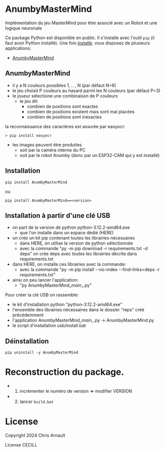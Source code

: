 # AnumbyMasterMind
Implémentation du jeu MasterMind pour être associé avec un Robot et une logique neuronale

Ce package Python est disponible en public. Il s'installe avec l'outil `pip` (il faut avoir Python installé). Une fois [installé](#installation),
vous disposez de plusieurs applications:

- [AnumbyMasterMind](#anumbymastermind)

## AnumbyMasterMind

- il y a N couleurs possibles 1, .. , N (par défaut N=6)
- le jeu choisit P couleurs au hasard parmi les N couleurs (par défaut P=3)
- le joueur sélectione une combinaison de P couleurs
    - le jeu dit:
      - combien de positions sont exactes
      - combien de positions existent mais sont mal placées
      - combien de positions sont inexactes

 la reconnaissance des caractères est assurée par easyocr:

```> pip install easyocr```

- les images peuvent être produites
    - soit par la caméra interne du PC
    - soit par le robot Anumby (donc par un ESP32-CAM qui y est installé)

## Installation

``pip install AnumbyMasterMind``

ou

``pip install AnumbyMasterMind==<version>``

## Installation à partir d'une clé USB

- on part de la version de python python-3.12.2-amd64.exe
    - que l'on installe dans un espace dédié (HERE)
- on crée un kit pip contenant toutes les librairies nécessaires
    - dans HERE, on utilise la version de python sélectionnée
    - avec la commande "py -m pip download -r requirements.txt -d deps" on crée deps avec toutes les librairies décrite dans requirements.txt
- dans HERE, on installe ces librairies avec la commande:
    - avec la commande "py -m pip install --no-index --find-links=deps -r requirements.txt"
- ainsi on peu lancer l'application:
    - "py AnumbyMasterMind\__main__.py"

Pour créer la clé USB on rassemble:
- le kit d'installation python "python-3.12.2-amd64.exe"
- l'ensemble des librairies nécessaires dans le dossier "reps" créé précédemment
- l'application AnumbyMasterMind\__main__.py -> AnumbyMasterMind.py
- le script d'installation usb/install.bat

## Déinstallation

``pip uninstall -y AnumbyMasterMind``

# Reconstruction du package.

- 1) incrémenter le numéro de version => modifier VERSION
- 2) lancer `build.bat`

# License

Copyright 2024 Chris Arnault

License CECILL
